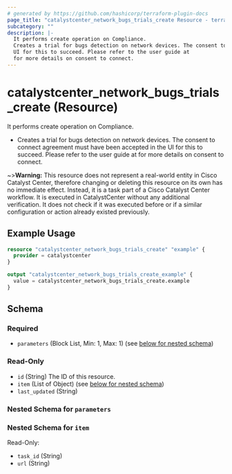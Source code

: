 ```yaml
---
# generated by https://github.com/hashicorp/terraform-plugin-docs
page_title: "catalystcenter_network_bugs_trials_create Resource - terraform-provider-catalystcenter"
subcategory: ""
description: |-
  It performs create operation on Compliance.
  Creates a trial for bugs detection on network devices. The consent to connect agreement must have been accepted in the
  UI for this to succeed. Please refer to the user guide at
  for more details on consent to connect.
---
```


# catalystcenter_network_bugs_trials_create (Resource)

It performs create operation on Compliance.

- Creates a trial for bugs detection on network devices. The consent to connect agreement must have been accepted in the
UI for this to succeed. Please refer to the user guide at
 for more details on consent to connect.

~>**Warning:**
This resource does not represent a real-world entity in Cisco Catalyst Center, therefore changing or deleting this resource on its own has no immediate effect.
Instead, it is a task part of a Cisco Catalyst Center workflow. It is executed in CatalystCenter without any additional verification. It does not check if it was executed before or if a similar configuration or action already existed previously.

## Example Usage

```terraform
resource "catalystcenter_network_bugs_trials_create" "example" {
  provider = catalystcenter
}

output "catalystcenter_network_bugs_trials_create_example" {
  value = catalystcenter_network_bugs_trials_create.example
}
```

<!-- schema generated by tfplugindocs -->
## Schema

### Required

- `parameters` (Block List, Min: 1, Max: 1) (see [below for nested schema](#nestedblock--parameters))

### Read-Only

- `id` (String) The ID of this resource.
- `item` (List of Object) (see [below for nested schema](#nestedatt--item))
- `last_updated` (String)

<a id="nestedblock--parameters"></a>
### Nested Schema for `parameters`


<a id="nestedatt--item"></a>
### Nested Schema for `item`

Read-Only:

- `task_id` (String)
- `url` (String)

